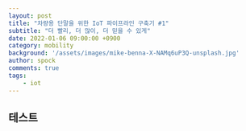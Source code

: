 ```yaml
---
layout: post
title: "차량용 단말을 위한 IoT 파이프라인 구축기 #1"
subtitle: "더 빨리, 더 많이, 더 믿을 수 있게"
date: 2022-01-06 09:00:00 +0900
category: mobility
background: '/assets/images/mike-benna-X-NAMq6uP3Q-unsplash.jpg'
author: spock
comments: true
tags:
    - iot
---
```



## 테스트
